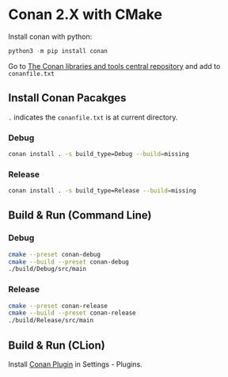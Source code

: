 # Conan 2.X with CMake

Install conan with python:

```python
python3 -m pip install conan
```

Go to [The Conan libraries and tools central repository](https://conan.io/center) and add to `conanfile.txt`

## Install Conan Pacakges

`.` indicates the `conanfile.txt` is at current directory.

### Debug

```bash
conan install . -s build_type=Debug --build=missing
```

### Release

```bash
conan install . -s build_type=Release --build=missing
```

## Build & Run (Command Line)

### Debug

```bash
cmake --preset conan-debug
cmake --build --preset conan-debug
./build/Debug/src/main
```

### Release

```bash
cmake --preset conan-release
cmake --build --preset conan-release
./build/Release/src/main
```

## Build & Run (CLion)

Install [Conan Plugin](https://plugins.jetbrains.com/plugin/11956-conan) in Settings - Plugins.
